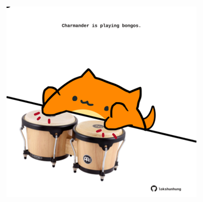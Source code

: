 <!-- built at 07/12/2023, 07:00:43 UTC -->
<p align="center">
  <img width="500" height="500" src="./ReadmeImage.svg">
</p>
